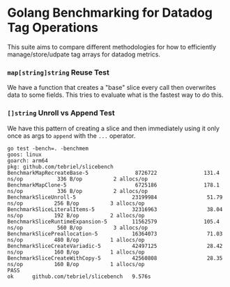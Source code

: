 # Golang Benchmarking for Datadog Tag Operations

This suite aims to compare different methodologies for how to efficiently manage/store/udpate tag arrays for
datadog metrics.

### `map[string]string` Reuse Test

We have a function that creates a "base" slice every call then overwrites data to some fields. This tries to
evaluate what is the fastest way to do this.

### `[]string` Unroll vs Append Test

We have this pattern of creating a slice and then immediately using it only once as args to `append` with the
`...` operator.

```
go test -bench=. -benchmem
goos: linux
goarch: arm64
pkg: github.com/tebriel/slicebench
BenchmarkMapRecreateBase-5               8726722               131.4 ns/op           336 B/op          2 allocs/op
BenchmarkMapClone-5                      6725186               178.1 ns/op           336 B/op          2 allocs/op
BenchmarkSliceUnroll-5                  23199984                51.79 ns/op          256 B/op          3 allocs/op
BenchmarkSliceLiteralItems-5            32316963                38.04 ns/op          192 B/op          2 allocs/op
BenchmarkSliceRuntimeExpansion-5        11562579               105.4 ns/op           560 B/op          3 allocs/op
BenchmarkSlicePreallocation-5           16364073                71.03 ns/op          480 B/op          1 allocs/op
BenchmarkSliceCreateVariadic-5          42497125                28.42 ns/op          160 B/op          1 allocs/op
BenchmarkSliceCreateWithCopy-5          42560808                28.35 ns/op          160 B/op          1 allocs/op
PASS
ok      github.com/tebriel/slicebench   9.576s
```
